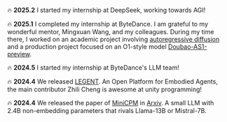 
🔥 **2025.2** I started my internship at DeepSeek, working towards AGI!

🔥 **2025.1** I completed my internship at ByteDance. I am grateful to my wonderful mentor, Mingxuan Wang, and my colleagues. During my time there, I worked on an academic project involving [autoregressive diffusion](https://arxiv.org/abs/2412.07720) and a production project focused on an O1-style model [Doubao-AS1-preview](https://team.doubao.com/en/special/doubao_1_5_pro#:~:text=%E6%99%BA%E8%83%BD%E7%9A%84%E8%BE%B9%E7%95%8C-,Doubao%20%E6%B7%B1%E5%BA%A6%E6%80%9D%E8%80%83%E6%A8%A1%E5%BC%8F,-%E6%8E%A8%E7%90%86%E8%83%BD%E5%8A%9B%E6%98%AF).

🔥 **2024.5** I started my internship at ByteDance's LLM team!

🔥 **2024.4** We released [LEGENT](https://huggingface.co/papers/2404.18243). An Open Platform for Embodied Agents, the main contributor Zhili Cheng is awesome at unity programming! 

🔥 **2024.4** We released the paper of [MiniCPM](https://github.com/OpenBMB/MiniCPM) in [Arxiv](https://arxiv.org/abs/2404.06395). A small LLM with 2.4B non-embedding parameters that rivals Llama-13B or Mistral-7B. 

